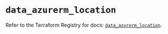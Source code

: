 # `data_azurerm_location`

Refer to the Terraform Registry for docs: [`data_azurerm_location`](https://registry.terraform.io/providers/hashicorp/azurerm/4.22.0/docs/data-sources/location).
